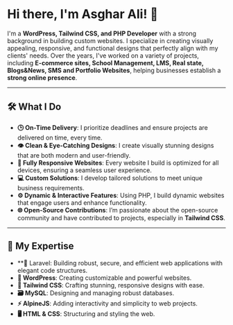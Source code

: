 # Hi there, I'm Asghar Ali! 👋

I'm a **WordPress, Tailwind CSS, and PHP Developer** with a strong background in building custom websites. I specialize in creating visually appealing, responsive, and functional designs that perfectly align with my clients' needs. Over the years, I've worked on a variety of projects, including **E-commerce sites, School Management, LMS, Real state, Blogs&News, SMS and Portfolio Websites**, helping businesses establish a **strong online presence**.

---

## 🛠️ **What I Do**

- **🕒 On-Time Delivery**: I prioritize deadlines and ensure projects are delivered on time, every time.
- **👁️ Clean & Eye-Catching Designs**: I create visually stunning designs that are both modern and user-friendly.
- **📱 Fully Responsive Websites**: Every website I build is optimized for all devices, ensuring a seamless user experience.
- **💻 Custom Solutions**: I develop tailored solutions to meet unique business requirements.
- **⚙️ Dynamic & Interactive Features**: Using PHP, I build dynamic websites that engage users and enhance functionality.
- **🌐 Open-Source Contributions**: I’m passionate about the open-source community and have contributed to projects, especially in **Tailwind CSS**.

---

## 🚀 **My Expertise**

- **🚀 Laravel: Building robust, secure, and efficient web applications with elegant code structures.
- **📝 WordPress**: Creating customizable and powerful websites.
- **🎨 Tailwind CSS**: Crafting stunning, responsive designs with ease.
- **🗃️ MySQL**: Designing and managing robust databases.
- **⚡ AlpineJS**: Adding interactivity and simplicity to web projects.
- **🖥️ HTML & CSS**: Structuring and styling the web.

